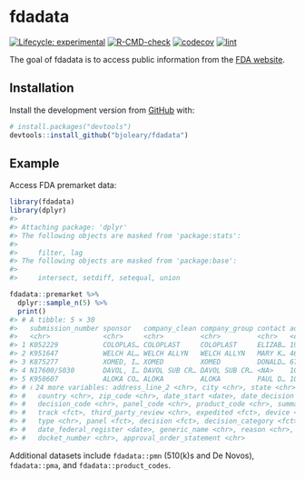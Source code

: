 
<!-- README.md is generated from README.Rmd. Please edit that file -->

# fdadata

<!-- badges: start -->

[![Lifecycle:
experimental](https://img.shields.io/badge/lifecycle-experimental-orange.svg)](https://lifecycle.r-lib.org/articles/stages.html#experimental)
[![R-CMD-check](https://github.com/bjoleary/fdadata/workflows/R-CMD-check/badge.svg)](https://github.com/bjoleary/fdadata/actions?query=workflow%3AR-CMD-check)
[![codecov](https://codecov.io/gh/bjoleary/fdadata/branch/main/graph/badge.svg?token=1AZQLVTB0B)](https://codecov.io/gh/bjoleary/fdadata)
[![lint](https://github.com/bjoleary/fdadata/workflows/lint/badge.svg)](https://github.com/bjoleary/fdadata/actions?query=workflow%3Alint)
<!-- badges: end -->

The goal of fdadata is to access public information from the [FDA
website](https://www.fda.gov).

## Installation

<!-- You can install the released version of fdadata from [CRAN](https://CRAN.R-project.org) with: -->
<!-- ``` r -->
<!-- install.packages("fdadata") -->
<!-- ``` -->

Install the development version from [GitHub](https://github.com/) with:

``` r
# install.packages("devtools")
devtools::install_github("bjoleary/fdadata")
```

## Example

Access FDA premarket data:

``` r
library(fdadata)
library(dplyr)
#> 
#> Attaching package: 'dplyr'
#> The following objects are masked from 'package:stats':
#> 
#>     filter, lag
#> The following objects are masked from 'package:base':
#> 
#>     intersect, setdiff, setequal, union

fdadata::premarket %>% 
  dplyr::sample_n(5) %>% 
  print()
#> # A tibble: 5 × 30
#>   submission_number sponsor   company_clean company_group contact address_line_1
#>   <chr>             <chr>     <chr>         <chr>         <chr>   <chr>         
#> 1 K052229           COLOPLAS… COLOPLAST     COLOPLAST     ELIZAB… 1940 COMMERCE…
#> 2 K951647           WELCH AL… WELCH ALLYN   WELCH ALLYN   MARY K… 4619 JORDAN R…
#> 3 K875277           XOMED, I… XOMED         XOMED         DONALD… 6743 SOUTHPOI…
#> 4 N17600/S030       DAVOL, I… DAVOL SUB CR… DAVOL SUB CR… <NA>    100 Crossings…
#> 5 K950607           ALOKA CO… ALOKA         ALOKA         PAUL D… 10 FAIRFIELD …
#> # ℹ 24 more variables: address_line_2 <chr>, city <chr>, state <chr>,
#> #   country <chr>, zip_code <chr>, date_start <date>, date_decision <date>,
#> #   decision_code <chr>, panel_code <chr>, product_code <chr>, summary <fct>,
#> #   track <fct>, third_party_review <chr>, expedited <fct>, device <chr>,
#> #   type <chr>, panel <fct>, decision <fct>, decision_category <fct>,
#> #   date_federal_register <date>, generic_name <chr>, reason <chr>,
#> #   docket_number <chr>, approval_order_statement <chr>
```

Additional datasets include `fdadata::pmn` (510(k)s and De Novos),
`fdadata::pma`, and `fdadata::product_codes`.
